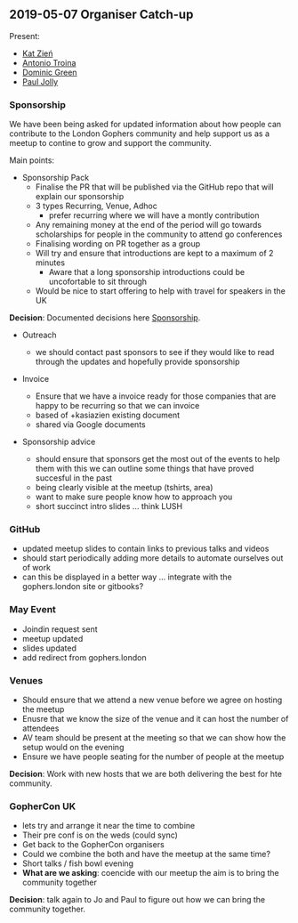 ## 2019-05-07 Organiser Catch-up

Present:

* [Kat Zień](https://twitter.com/kasiazien)
* [Antonio Troina](https://twitter.com/londongopher_)
* [Dominic Green](https://twitter.com/domgreen)
* [Paul Jolly](https://twitter.com/_myitcv)

### Sponsorship 

We have been being asked for updated information about how people can contribute to the London Gophers community and help support us as a meetup to contine to grow and support the community.

Main points:
* Sponsorship Pack
  * Finalise the PR that will be published via the GitHub repo that will explain our sponsorship
  * 3 types Recurring, Venue, Adhoc
    * prefer recurring where we will have a montly contribution 
  * Any remaining money at the end of the period will go towards scholarships for people in the community to attend go conferences
  * Finalising wording on PR together as a group
  * Will try and ensure that introductions are kept to a maximum of 2 minutes
    * Aware that a long sponsorship introductions could be uncofortable to sit through
  * Would be nice to start offering to help with travel for speakers in the UK

**Decision**: Documented decisions here [Sponsorship](../../sponsorship/README.md).

* Outreach
  * we should contact past sponsors to see if they would like to read through the updates and hopefully provide sponsorship

* Invoice
  * Ensure that we have a invoice ready for those companies that are happy to be recurring so that we can invoice
  * based of +kasiazien existing document
  * shared via Google documents

* Sponsorship advice
  * should ensure that sponsors get the most out of the events to help them with this we can outline some things that have proved succesful in the past
  * being clearly visible at the meetup (tshirts, area)
  * want to make sure people know how to approach you
  * short succinct intro slides ... think LUSH

### GitHub
* updated meetup slides to contain links to previous talks and videos
* should start periodically adding more details to automate ourselves out of work
* can this be displayed in a better way ... integrate with the gophers.london site or gitbooks?

### May Event
* Joindin request sent
* meetup updated
* slides updated
* add redirect from gophers.london

### Venues
* Should ensure that we attend a new venue before we agree on hosting the meetup
* Enusre that we know the size of the venue and it can host the number of attendees
* AV team should be present at the meeting so that we can show how the setup would on the evening
* Ensure we have people seating for the number of people at the meetup

**Decision**: Work with new hosts that we are both delivering the best for hte community.

### GopherCon UK
* lets try and arrange it near the time to combine
* Their pre conf is on the weds (could sync)
* Get back to the GopherCon organisers
* Could we combine the both and have the meetup at the same time?
* Short talks / fish bowl evening
* **What are we asking**: coencide with our meetup the aim is to bring the community together

**Decision**: talk again to Jo and Paul to figure out how we can bring the community together.
